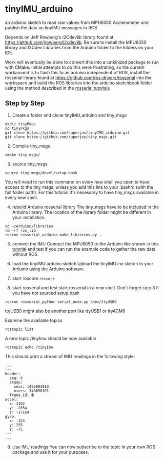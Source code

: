# tinyIMU_arduino

an arduino sketch to read raw values from MPU6050 Acclerometer and publish the data on tinyIMU messages to ROS

Depends on Jeff Rowberg's I2Cdevlib library found at https://github.com/jrowberg/i2cdevlib.  Be sure to install the MPU6050 library and I2Cdev Libraries from the Arduino folder to the folders on your IDE.

Work will eventually be done to convert this into a catkinized package to run with CMake. Initial attempts to do this were frustrating, so the current workaround is to flash this to an arduino independent of ROS, install the rosserial library found at https://github.com/ros-drivers/rosserial into the workspace and build the ROS libraries into the arduino sketchbook folder using the method described in the [rosserial tutorials](http://wiki.ros.org/rosserial_arduino/Tutorials/Arduino%20IDE%20Setup#Install_ros_lib_into_the_Arduino_Environment.)

## Step by Step
1. Create a folder and clone tinyIMU_arduino and tiny_msgs
```
mkdir tinyPkgs
cd tinyPkgs
git clone https://github.com/superjax/tinyIMU_arduino.git
git clone https://github.com/superjax/tiny_msgs.git
```

2. Compile tiny_msgs
```
cmake tiny_msgs/
```

3. source tiny_msgs
```
source tiny_msgs/devel/setup.bash 
```
You will need to run this command on every new shell you open to have access to the tiny_msgs, unless you add this line to your .bashrc (with the full folder path). For this tutorial it's necessary to have tiny_msgs available in every new shell.

4. rebuild Arduino rosserial library
The tiny_msgs have to be included in the Arduino library. The location of the library folder might be different in your installation.
```
cd ~/Arduino/libraries
rm -rf ros_lib
rosrun rosserial_arduino make_libraries.py .
```

5. connect the IMU
Connect the MPU6050 to the Arduino like shown in this [tutorial](https://create.arduino.cc/projecthub/Aritro/getting-started-with-imu-6-dof-motion-sensor-96e066#about-project) and test if you can run the example code to gather the raw data without ROS.

6. load the tinyIMU arduino sketch
Upload the tinyIMU.ino sketch to your Arduino using the Arduino software.

7. start roscore
```roscore```

8. start rosserial and test
start rosserial in a new shell. Don't forget step 3 if you have not sourced setup.bash
```
rosrun rosserial_python serial_node.py /dev/ttyUSB0
```
ttyUSB0 might also be another port like ttyUSB1 or ttyACM0

Examine the available topics
```
rostopic list
```
A new topic /tinyImu should be now available

```
rostopic echo /tinyImu
```

This should print a stream of IMU readings in the following style:

```
...
---
header: 
  seq: 8
  stamp: 
    secs: 1492693910
    nsecs: 348656101
  frame_id: �
accel: 
  x: 1392
  y: -2854
  z: -17169
gyro: 
  x: -123
  y: 255
  z: -75
---
...
```

9. Use IMU readings
You can now subscribe to the topic in your own ROS package and use it for your purposes. 

